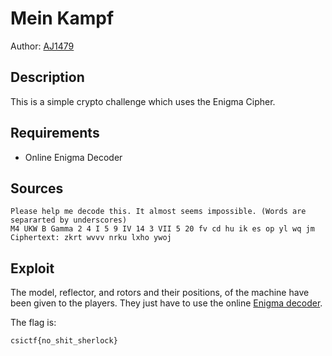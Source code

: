 # Mein Kampf

Author: [AJ1479](https://github.com/AJ1479)

## Description

This is a simple crypto challenge which uses the Enigma Cipher.

## Requirements

- Online Enigma Decoder

## Sources

```
Please help me decode this. It almost seems impossible. (Words are separarted by underscores) 
M4 UKW B Gamma 2 4 I 5 9 IV 14 3 VII 5 20 fv cd hu ik es op yl wq jm
Ciphertext: zkrt wvvv nrku lxho ywoj
```

## Exploit

The model, reflector, and rotors and their positions, of the machine have been given to the players. They just have to use the online [Enigma decoder](https://cryptii.com/pipes/enigma-machine).


The flag is:

```
csictf{no_shit_sherlock}
```